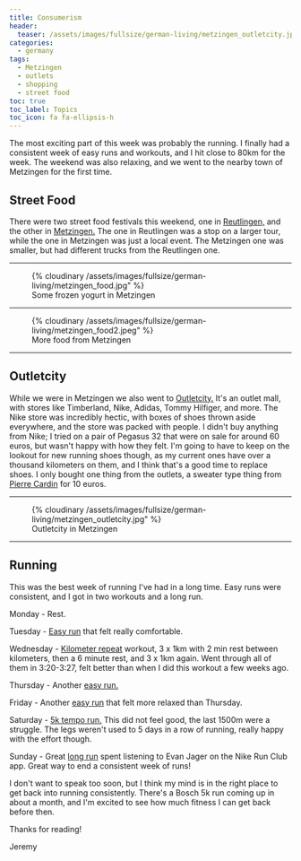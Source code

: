 ```yaml
---
title: Consumerism
header:
  teaser: /assets/images/fullsize/german-living/metzingen_outletcity.jpg
categories:
  - germany
tags:
  - Metzingen
  - outlets
  - shopping
  - street food
toc: true
toc_label: Topics
toc_icon: fa fa-ellipsis-h
---
```


The most exciting part of this week was probably the running. I finally had a consistent week of easy runs and workouts, and I hit close to 80km for the week. The weekend was also relaxing, and we went to the nearby town of Metzingen for the first time.

## Street Food

There were two street food festivals this weekend, one in [Reutlingen,](http://streetfood-tour.de/) and the other in [Metzingen.](https://www.facebook.com/amiterrano/) The one in Reutlingen was a stop on a larger tour, while the one in Metzingen was just a local event. The Metzingen one was smaller, but had different trucks from the Reutlingen one.

***

<figure class="align-center">
  {% cloudinary /assets/images/fullsize/german-living/metzingen_food.jpg" %}
  <figcaption>Some frozen yogurt in Metzingen</figcaption>
</figure>

***

<figure class="align-center">
  {% cloudinary /assets/images/fullsize/german-living/metzingen_food2.jpeg" %}
  <figcaption>More food from Metzingen</figcaption>
</figure>

***

## Outletcity

While we were in Metzingen we also went to [Outletcity.](https://www.outletcity.com/en/metzingen/) It's an outlet mall, with stores like Timberland, Nike, Adidas, Tommy Hilfiger, and more. The Nike store was incredibly hectic, with boxes of shoes thrown aside everywhere, and the store was packed with people. I didn't buy anything from Nike; I tried on a pair of Pegasus 32 that were on sale for around 60 euros, but wasn't happy with how they felt. I'm going to have to keep on the lookout for new running shoes though, as my current ones have over a thousand kilometers on them, and I think that's a good time to replace shoes. I only bought one thing from the outlets, a sweater type thing from [Pierre Cardin](https://pierrecardin.com/en/) for 10 euros.

***

<figure class="align-center">
  {% cloudinary /assets/images/fullsize/german-living/metzingen_outletcity.jpg" %}
  <figcaption>Outletcity in Metzingen</figcaption>
</figure>

***

## Running

This was the best week of running I've had in a long time. Easy runs were consistent, and I got in two workouts and a long run.

Monday - Rest.

Tuesday - [Easy run](https://www.strava.com/activities/1500832145) that felt really comfortable.

Wednesday - [Kilometer repeat](https://www.strava.com/activities/1502861623) workout, 3 x 1km with 2 min rest between kilometers, then a 6 minute rest, and 3 x 1km again. Went through all of them in 3:20-3:27, felt better than when I did this workout a few weeks ago.

Thursday - Another [easy run.](https://www.strava.com/activities/1504693813)

Friday - Another [easy run](https://www.strava.com/activities/1506422135) that felt more relaxed than Thursday.

Saturday - [5k tempo run.](https://www.strava.com/activities/1507349215) This did not feel good, the last 1500m were a struggle. The legs weren't used to 5 days in a row of running, really happy with the effort though.

Sunday - Great [long run](https://www.strava.com/activities/1509915427) spent listening to Evan Jager on the Nike Run Club app. Great way to end a consistent week of runs!

I don't want to speak too soon, but I think my mind is in the right place to get back into running consistently. There's a Bosch 5k run coming up in about a month, and I'm excited to see how much fitness I can get back before then.

Thanks for reading!

Jeremy
